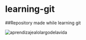# learning-git

##Repository made while learning git

![aprendizajealolargodelavida](https://user-images.githubusercontent.com/118767398/210929753-93be0c52-0b78-4ca0-a2ed-97f2c9fbe984.jpeg)
